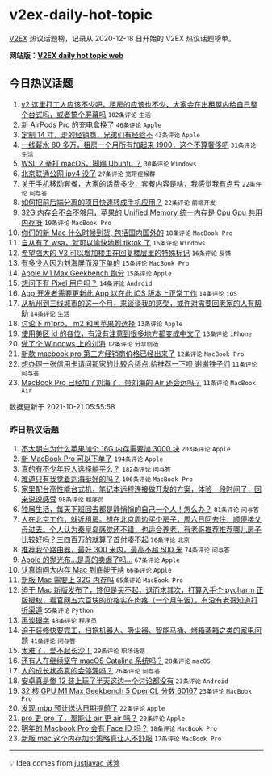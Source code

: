 # v2ex-daily-hot-topic

[V2EX](https://www.v2ex.com/) 热议话题榜，记录从 2020-12-18 日开始的 V2EX 热议话题榜单。

**网站版：[V2EX daily hot topic web](https://boojack.github.io/v2ex-daily-hot-topic-web/)**

## 今日热议话题

<!-- TODAY BEGIN -->

1. [v2 这里打工人应该不少吧，租房的应该也不少，大家会在出租屋内给自己整个台式吗，或者搞个屏幕吗](https://www.v2ex.com/t/809392) `102条评论` `生活`
1. [新 AirPods Pro 的充电盒换了](https://www.v2ex.com/t/809422) `46条评论` `Apple`
1. [定制 14 寸，走的经销商，兄弟们有经验不](https://www.v2ex.com/t/809397) `43条评论` `Apple`
1. [一线薪水 80 多万，租房一个月所有加起来 1900，这个不算奢侈吧](https://www.v2ex.com/t/809471) `31条评论` `生活`
1. [WSL 2 拳打 macOS，脚踢 Ubuntu ？](https://www.v2ex.com/t/809474) `30条评论` `Windows`
1. [北京联通公网 ipv4 没了](https://www.v2ex.com/t/809389) `27条评论` `宽带症候群`
1. [关于手机移动套餐，大家的话费多少，套餐内容是啥，我感觉我有点亏](https://www.v2ex.com/t/809441) `22条评论` `问与答`
1. [如何把前后端分离的项目快速转成手机应用？](https://www.v2ex.com/t/809404) `22条评论` `前端开发`
1. [32G 内存会不会不够用，苹果的 Unified Memory 统一内存是 Cpu Gpu 共用内存呀](https://www.v2ex.com/t/809393) `19条评论` `MacBook Pro`
1. [你们的新 Mac 什么时候到货, 包括国内国外的](https://www.v2ex.com/t/809390) `18条评论` `MacBook Pro`
1. [自从有了 wsa，就可以愉快地刷 tiktok 了](https://www.v2ex.com/t/809461) `16条评论` `Windows`
1. [希望强大的 V2 可以增加楼主在回复楼层里的特殊标记](https://www.v2ex.com/t/809415) `16条评论` `反馈`
1. [有多少人因为刘海屏而没下单的](https://www.v2ex.com/t/809484) `15条评论` `MacBook Pro`
1. [Apple M1 Max Geekbench 跑分](https://www.v2ex.com/t/809460) `15条评论` `Apple`
1. [想问下有 Pixel 用户吗？](https://www.v2ex.com/t/809479) `14条评论` `Android`
1. [App 开发者需要更新此 App 以在此 iOS 版本上正常工作](https://www.v2ex.com/t/809466) `14条评论` `iOS`
1. [从杭州到三线城市的这一个月，来谈谈我的感受，或许对需要回老家的人有帮助](https://www.v2ex.com/t/809427) `14条评论` `生活`
1. [讨论下 m1pro， m2 和黑苹果的选择](https://www.v2ex.com/t/809468) `13条评论` `Apple`
1. [使用美区 id 的各位，有没有注意到很多地方都变成中文了](https://www.v2ex.com/t/809391) `13条评论` `iPhone`
1. [做了个 Windows 上的刘海](https://www.v2ex.com/t/809467) `12条评论` `分享创造`
1. [新款 macbook pro 第三方经销商价格已经出来了](https://www.v2ex.com/t/809451) `12条评论` `MacBook Pro`
1. [想办理一张信用卡请问那家的比较合适点,给推荐一下呗 谢谢铁子们](https://www.v2ex.com/t/809418) `11条评论` `问与答`
1. [MacBook Pro 已经加了刘海了，带刘海的 Air 还会远吗？](https://www.v2ex.com/t/809402) `11条评论` `MacBook Air`

数据更新于 2021-10-21 05:55:58

<!-- TODAY END -->

### 昨日热议话题

<!-- YESTERDAY BEGIN -->

1. [不太明白为什么苹果加个 16G 内存需要加 3000 块](https://www.v2ex.com/t/809174) `203条评论` `Apple`
1. [新 MacBook Pro 可以下单了](https://www.v2ex.com/t/809064) `194条评论` `Apple`
1. [真的有不少年轻人选择躺平么？](https://www.v2ex.com/t/809069) `182条评论` `问与答`
1. [难道只有我觉着刘海挺好的吗？](https://www.v2ex.com/t/809060) `106条评论` `MacBook Pro`
1. [家里配台高性能台式机，笔记本远程连接做开发的方案，体验一段时间了，回来说说感受](https://www.v2ex.com/t/809259) `98条评论` `程序员`
1. [独居生活，每天下班回去都是静悄悄的自己一个人！怎么办？](https://www.v2ex.com/t/809267) `81条评论` `问与答`
1. [人在北京工作，就近租房。想在北京周边买个房子，周六日回去住，顺便接父母过去。个人认为秦皇岛感觉还不错，也适合养老，有老哥推荐推荐哪儿房子比较好吗？三四百万的就算了首付凑不起](https://www.v2ex.com/t/809160) `76条评论` `北京`
1. [推荐我个路由器，最好 300 米内，最高不超 500 米](https://www.v2ex.com/t/809057) `74条评论` `问与答`
1. [Apple 的抛光布…是真的卖爆了吗…](https://www.v2ex.com/t/809283) `67条评论` `Apple`
1. [认真询问大内存 Mac 到底能干啥](https://www.v2ex.com/t/809265) `66条评论` `Apple`
1. [新版 Mac 需要上 32G 内存吗](https://www.v2ex.com/t/809122) `65条评论` `MacBook Pro`
1. [迫于 Mac 新版发布了，馋但是买不起，退而求其次，打算入手个 pycharm 正版授权，看官网五六百块的价格实在肉疼（一个月午饭），有没有老哥知道打折渠道](https://www.v2ex.com/t/809182) `55条评论` `Python`
1. [再谈辍学](https://www.v2ex.com/t/809074) `48条评论` `程序员`
1. [迫于装修快要完工，扫拖机器人、吸尘器、智能马桶、烤箱蒸箱之类的家电问题](https://www.v2ex.com/t/809155) `41条评论` `问与答`
1. [太难了，爱不起长沙！](https://www.v2ex.com/t/809194) `29条评论` `职场话题`
1. [还有人在继续坚守 macOS Catalina 系统吗？](https://www.v2ex.com/t/809272) `28条评论` `macOS`
1. [人的成长状态真的会停滞吗？](https://www.v2ex.com/t/809170) `26条评论` `问与答`
1. [安卓真是惨 12 装上玩了半天这边一个讨论都没有](https://www.v2ex.com/t/809215) `23条评论` `Android`
1. [32 核 GPU M1 Max Geekbench 5 OpenCL 分数 60167](https://www.v2ex.com/t/809207) `23条评论` `MacBook Pro`
1. [发现 mbp 预计送达日期提前了](https://www.v2ex.com/t/809242) `22条评论` `Apple`
1. [pro 更 pro 了，那能让 air 更 air 吗？](https://www.v2ex.com/t/809348) `20条评论` `Apple`
1. [明年的 Macbook Pro 会有 Face ID 吗？](https://www.v2ex.com/t/809118) `18条评论` `MacBook Pro`
1. [新版 mac 这个内存加价策略真让人不舒服](https://www.v2ex.com/t/809209) `17条评论` `MacBook Pro`

<!-- YESTERDAY END -->

---

💡 Idea comes from [justjavac 迷渡](https://github.com/justjavac/)
